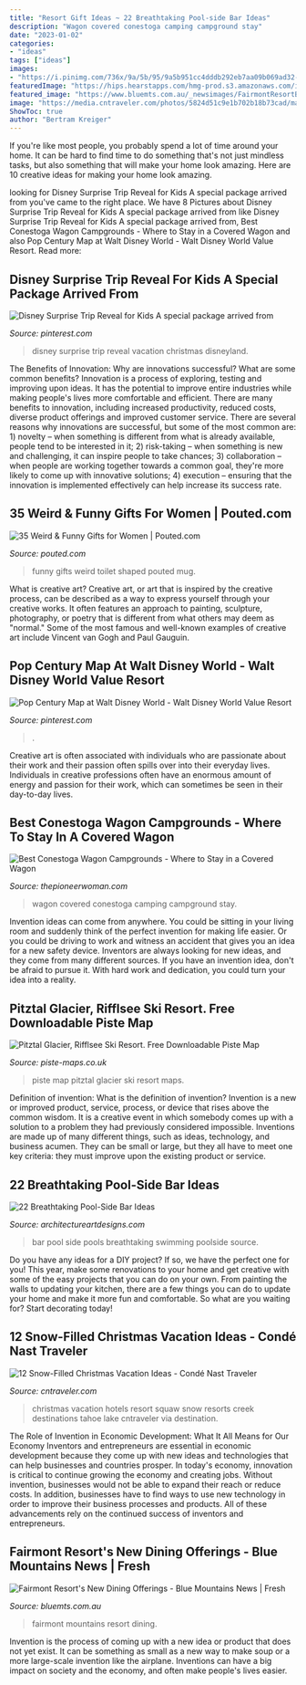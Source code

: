 ```yaml
---
title: "Resort Gift Ideas ~ 22 Breathtaking Pool-side Bar Ideas"
description: "Wagon covered conestoga camping campground stay"
date: "2023-01-02"
categories:
- "ideas"
tags: ["ideas"]
images:
- "https://i.pinimg.com/736x/9a/5b/95/9a5b951cc4dddb292eb7aa09b069ad32--surprise-disney-trip-reveal-moana-disney.jpg"
featuredImage: "https://hips.hearstapps.com/hmg-prod.s3.amazonaws.com/images/covered-wagon-campground-1598453280.jpg?crop=1.00xw:0.954xh;0,0&amp;resize=1200:*"
featured_image: "https://www.bluemts.com.au/_newsimages/FairmontResortBlueMountains-TheTerraceView.jpg"
image: "https://media.cntraveler.com/photos/5824d51c9e1b702b18b73cad/master/w_1200,c_limit/cr-squaw-creek.jpg?mbid=social_retweet"
ShowToc: true
author: "Bertram Kreiger"
---
```



If you're like most people, you probably spend a lot of time around your home. It can be hard to find time to do something that's not just mindless tasks, but also something that will make your home look amazing. Here are 10 creative ideas for making your home look amazing.

	

		
looking for Disney Surprise Trip Reveal for Kids A special package arrived from you've came to the right place. We have 8 Pictures about Disney Surprise Trip Reveal for Kids A special package arrived from like Disney Surprise Trip Reveal for Kids A special package arrived from, Best Conestoga Wagon Campgrounds - Where to Stay in a Covered Wagon and also Pop Century Map at Walt Disney World - Walt Disney World Value Resort. Read more:
		
    
## Disney Surprise Trip Reveal For Kids A Special Package Arrived From

<img loading=lazy src="https://i.pinimg.com/736x/9a/5b/95/9a5b951cc4dddb292eb7aa09b069ad32--surprise-disney-trip-reveal-moana-disney.jpg" onerror="this.onerror=null;this.src='https://tse2.mm.bing.net/th?id=OIP.TUx_GxmaFKrQsoHBbi-3PAHaHa&amp;pid=15.1';" alt="Disney Surprise Trip Reveal for Kids A special package arrived from">

_Source: pinterest.com_

>disney surprise trip reveal vacation christmas disneyland. 

	

The Benefits of Innovation: Why are innovations successful? What are some common benefits?
Innovation is a process of exploring, testing and improving upon ideas. It has the potential to improve entire industries while making people's lives more comfortable and efficient. There are many benefits to innovation, including increased productivity, reduced costs, diverse product offerings and improved customer service.
There are several reasons why innovations are successful, but some of the most common are: 1) novelty – when something is different from what is already available, people tend to be interested in it; 2) risk-taking – when something is new and challenging, it can inspire people to take chances; 3) collaboration – when people are working together towards a common goal, they're more likely to come up with innovative solutions; 4) execution – ensuring that the innovation is implemented effectively can help increase its success rate.

    
## 35 Weird &amp; Funny Gifts For Women | Pouted.com

<img loading=lazy src="https://www.pouted.com/wp-content/uploads/2013/10/toilet-mm.jpg" onerror="this.onerror=null;this.src='https://tse2.mm.bing.net/th?id=OIP.2xFj6M_Gim_1ojGKMqXPMwHaHL&amp;pid=15.1';" alt="35 Weird &amp; Funny Gifts for Women | Pouted.com">

_Source: pouted.com_

>funny gifts weird toilet shaped pouted mug. 

	

What is creative art?
Creative art, or art that is inspired by the creative process, can be described as a way to express yourself through your creative works. It often features an approach to painting, sculpture, photography, or poetry that is different from what others may deem as "normal." Some of the most famous and well-known examples of creative art include Vincent van Gogh and Paul Gauguin.

    
## Pop Century Map At Walt Disney World - Walt Disney World Value Resort

<img loading=lazy src="https://i.pinimg.com/736x/26/82/54/2682549f7c9f24fd8fc607ef4d203727.jpg" onerror="this.onerror=null;this.src='https://tse3.mm.bing.net/th?id=OIP.JMKDgVMd3M_1nSP0h6DipwHaFu&amp;pid=15.1';" alt="Pop Century Map at Walt Disney World - Walt Disney World Value Resort">

_Source: pinterest.com_

>. 

	

Creative art is often associated with individuals who are passionate about their work and their passion often spills over into their everyday lives. Individuals in creative professions often have an enormous amount of energy and passion for their work, which can sometimes be seen in their day-to-day lives.

    
## Best Conestoga Wagon Campgrounds - Where To Stay In A Covered Wagon

<img loading=lazy src="https://hips.hearstapps.com/hmg-prod.s3.amazonaws.com/images/covered-wagon-campground-1598453280.jpg?crop=1.00xw:0.954xh;0,0&amp;resize=1200:*" onerror="this.onerror=null;this.src='https://tse1.mm.bing.net/th?id=OIP.V_J9UU02dRiRR9yaZKyI1gHaDt&amp;pid=15.1';" alt="Best Conestoga Wagon Campgrounds - Where to Stay in a Covered Wagon">

_Source: thepioneerwoman.com_

>wagon covered conestoga camping campground stay. 

	

Invention ideas can come from anywhere. You could be sitting in your living room and suddenly think of the perfect invention for making life easier. Or you could be driving to work and witness an accident that gives you an idea for a new safety device. Inventors are always looking for new ideas, and they come from many different sources. If you have an invention idea, don't be afraid to pursue it. With hard work and dedication, you could turn your idea into a reality.

    
## Pitztal Glacier, Rifflsee Ski Resort. Free Downloadable Piste Map

<img loading=lazy src="https://www.piste-maps.co.uk/Piste-Maps/Austria/PitztalRifflsee-Piste-Map-2012.jpg" onerror="this.onerror=null;this.src='https://tse1.mm.bing.net/th?id=OIP.FQ2KlTOF8T5rWtOjdXkjMwHaFT&amp;pid=15.1';" alt="Pitztal Glacier, Rifflsee Ski Resort. Free Downloadable Piste Map">

_Source: piste-maps.co.uk_

>piste map pitztal glacier ski resort maps. 

	

Definition of invention: What is the definition of invention?
Invention is a new or improved product, service, process, or device that rises above the common wisdom. It is a creative event in which somebody comes up with a solution to a problem they had previously considered impossible.
Inventions are made up of many different things, such as ideas, technology, and business acumen. They can be small or large, but they all have to meet one key criteria: they must improve upon the existing product or service.

    
## 22 Breathtaking Pool-Side Bar Ideas

<img loading=lazy src="https://www.architectureartdesigns.com/wp-content/uploads/2013/06/outdoortheme._com_swimming-pools_poolside-bar-ideas.jpg" onerror="this.onerror=null;this.src='https://tse3.mm.bing.net/th?id=OIP.Da2iILoAunWEKMjB_rlMiQHaE3&amp;pid=15.1';" alt="22 Breathtaking Pool-Side Bar Ideas">

_Source: architectureartdesigns.com_

>bar pool side pools breathtaking swimming poolside source. 

	

Do you have any ideas for a DIY project? If so, we have the perfect one for you! This year, make some renovations to your home and get creative with some of the easy projects that you can do on your own. From painting the walls to updating your kitchen, there are a few things you can do to update your home and make it more fun and comfortable. So what are you waiting for? Start decorating today!

    
## 12 Snow-Filled Christmas Vacation Ideas - Condé Nast Traveler

<img loading=lazy src="https://media.cntraveler.com/photos/5824d51c9e1b702b18b73cad/master/w_1200,c_limit/cr-squaw-creek.jpg?mbid=social_retweet" onerror="this.onerror=null;this.src='https://tse3.mm.bing.net/th?id=OIP.XJTSIbqmOovpW27vmYP25gHaE8&amp;pid=15.1';" alt="12 Snow-Filled Christmas Vacation Ideas - Condé Nast Traveler">

_Source: cntraveler.com_

>christmas vacation hotels resort squaw snow resorts creek destinations tahoe lake cntraveler via destination. 

	

The Role of Invention in Economic Development: What It All Means for Our Economy
Inventors and entrepreneurs are essential in economic development because they come up with new ideas and technologies that can help businesses and countries prosper. In today's economy, innovation is critical to continue growing the economy and creating jobs. Without invention, businesses would not be able to expand their reach or reduce costs. In addition, businesses have to find ways to use new technology in order to improve their business processes and products. All of these advancements rely on the continued success of inventors and entrepreneurs.

    
## Fairmont Resort&#039;s New Dining Offerings - Blue Mountains News | Fresh

<img loading=lazy src="https://www.bluemts.com.au/_newsimages/FairmontResortBlueMountains-TheTerraceView.jpg" onerror="this.onerror=null;this.src='https://tse4.mm.bing.net/th?id=OIP.vyoiQSaE3aCVt8ACKu1PQwHaE7&amp;pid=15.1';" alt="Fairmont Resort&#039;s New Dining Offerings - Blue Mountains News | Fresh">

_Source: bluemts.com.au_

>fairmont mountains resort dining. 

	

Invention is the process of coming up with a new idea or product that does not yet exist. It can be something as small as a new way to make soup or a more large-scale invention like the airplane. Inventions can have a big impact on society and the economy, and often make people's lives easier.

